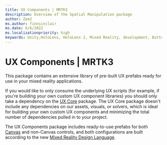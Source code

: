 ```yaml
---
title: UX Components | MRTK3
description: Overview of the Spatial Manipulation package
author: Zee2
ms.author: finnsinclair
ms.date: 6/6/2022
ms.localizationpriority: high
keywords: Unity,HoloLens, HoloLens 2, Mixed Reality, development, Button, PressableButton, Slider, Toggle
---
```


# UX Components | MRTK3

This package contains an extensive library of pre-built UX prefabs ready for use in your mixed reality applications. 

If you would like to only consume the underlying UX scripts (for example, if you're building your own custom UX component libraries) you should only take a dependency on the [UX Core](../../../mrtk3-uxcore/packages/uxcore/overview.md) package. The UX Core package doesn't include any dependencies on our assets, visuals, or solvers, which is ideal for building your own custom UX components and minimizing the total number of dependencies pulled in to your project.

The UX Components package includes ready-to-use prefabs for both [Canvas](../../../mrtk3-uxcore/packages/uxcore/canvas-ui.md) and non-Canvas controls, and both configurations are built according to the new [Mixed Reality Design Language](mixed-reality-design-language.md).